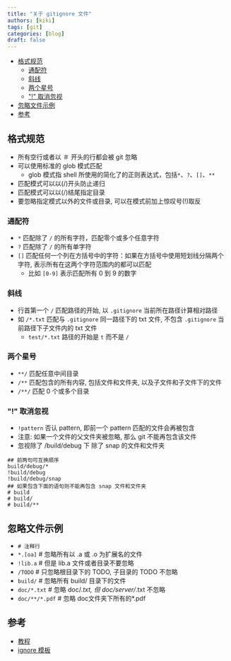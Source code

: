 ```yaml
---
title: "关于 gitignore 文件"
authors: [kiki]
tags: [git]
categories: [blog]
draft: false
---
```


- [格式规范](#%e6%a0%bc%e5%bc%8f%e8%a7%84%e8%8c%83)
  - [通配符](#%e9%80%9a%e9%85%8d%e7%ac%a6)
  - [斜线](#%e6%96%9c%e7%ba%bf)
  - [两个星号](#%e4%b8%a4%e4%b8%aa%e6%98%9f%e5%8f%b7)
  - ["!" 取消忽视](#%22%22-%e5%8f%96%e6%b6%88%e5%bf%bd%e8%a7%86)
- [忽略文件示例](#%e5%bf%bd%e7%95%a5%e6%96%87%e4%bb%b6%e7%a4%ba%e4%be%8b)
- [参考](#%e5%8f%82%e8%80%83)

## 格式规范

- 所有空行或者以 ＃ 开头的行都会被 git 忽略
- 可以使用标准的 glob 模式匹配
  - glob 模式指 shell 所使用的简化了的正则表达式，包括`*`、`?`、`[]`、`**`
- 匹配模式可以以(/)开头防止递归
- 匹配模式可以以(/)结尾指定目录
- 要忽略指定模式以外的文件或目录, 可以在模式前加上惊叹号(!)取反

### 通配符

- `*` 匹配除了 `/` 的所有字符，匹配零个或多个任意字符
- `?` 匹配除了 `/` 的所有单字符
- `[]` 匹配任何一个列在方括号中的字符：如果在方括号中使用短划线分隔两个字符, 表示所有在这两个字符范围内的都可以匹配
  - 比如 `[0-9]` 表示匹配所有 0 到 9 的数字

### 斜线

- 行首第一个 `/` 匹配路径的开始, 以 `.gitignore` 当前所在路径计算相对路径
- 如 `/*.txt` 匹配与 `.gitignore` 同一路径下的 txt 文件, 不包含 `.gitignore` 当前路径下子文件内的 txt 文件
  - `test/*.txt` 路径的开始是 `t` 而不是 `/`

### 两个星号

- `**/` 匹配任意中间目录
- `/**` 匹配包含的所有内容, 包括文件和文件夹, 以及子文件和子文件下的文件
- `/**/` 匹配 0 个或多个目录

### "!" 取消忽视

- `!pattern` 否认 pattern, 即前一个 pattern 匹配的文件会再被包含
- 注意: 如果一个文件的父文件夹被忽略, 那么 git 不能再包含该文件
- 忽视除了 /build/debug 下 除了 snap 的文件和文件夹

```gitignore
## 前两句可互换顺序
build/debug/*
!build/debug
!build/debug/snap
## 如果包含下面的语句则不能再包含 snap 文件和文件夹
# build
# build/
# build/**
```

## 忽略文件示例

- `# 注释行`
- `*.[oa]`        # 忽略所有以 .a 或 .o 为扩展名的文件
- `!lib.a`        # 但是 lib.a 文件或者目录不要忽略
- `/TODO`         # 只忽略根目录下的 TODO, 子目录的 TODO 不忽略
- `build/`        # 忽略所有 build/ 目录下的文件
- `doc/*.txt`     # 忽略 doc/*.txt, 但 doc/server/*.txt 不忽略
- `doc/**/*.pdf`  # 忽略 doc文件夹下所有的*.pdf

## 参考

- [教程](https://git-scm.com/docs/gitignore)
- [ignore 模板](https://github.com/github/gitignore)
